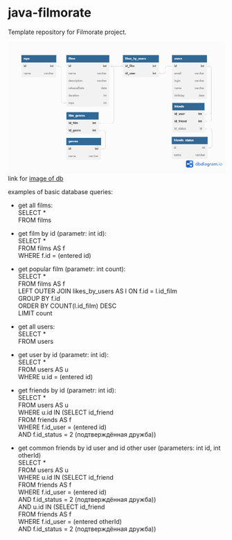 # java-filmorate
Template repository for Filmorate project.

![This is an image of database](https://github.com/vladbakumenko/java-filmorate/blob/main/filmorate_db.png)
link for [image of db](https://github.com/vladbakumenko/java-filmorate/blob/main/filmorate_db.png)

examples of basic database queries:
- get all films:
<br>SELECT *
<br>FROM films

- get film by id (parametr: int id):
<br>SELECT *
<br>FROM films AS f
<br>WHERE f.id = (entered id)

- get popular film (parametr: int count):
<br>SELECT *
<br>FROM films AS f
<br>LEFT OUTER JOIN likes_by_users AS l ON f.id = l.id_film
<br>GROUP BY f.id
<br>ORDER BY COUNT(l.id_film) DESC
<br>LIMIT count

- get all users:
<br>SELECT *
<br>FROM users

- get user by id (parametr: int id):
<br>SELECT *
<br>FROM users AS u
<br>WHERE u.id = (entered id)

- get friends by id (parametr: int id):
<br>SELECT *
<br>FROM users AS u
<br>WHERE u.id IN (SELECT id_friend
       <br>FROM friends AS f
       <br>WHERE f.id_user = (entered id)
       <br>AND f.id_status = 2 (подтверждённая дружба))
       
- get common friends by id user and id other user (parameters: int id, int otherId)
<br>SELECT *
<br>FROM users AS u
<br>WHERE u.id IN (SELECT id_friend
       <br>FROM friends AS f
       <br>WHERE f.id_user = (entered id)
       <br>AND f.id_status = 2 (подтверждённая дружба))
<br>AND u.id IN (SELECT id_friend
       <br>FROM friends AS f
       <br>WHERE f.id_user = (entered otherId)
       <br>AND f.id_status = 2 (подтверждённая дружба))
       


